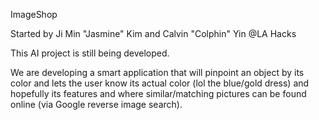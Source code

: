 ImageShop

Started by Ji Min "Jasmine" Kim and Calvin "Colphin" Yin
@LA Hacks

This AI project is still being developed.

We are developing a smart application that will pinpoint an object by its color and lets the user know its actual color (lol the blue/gold dress) and
hopefully its features and where similar/matching pictures can be found online (via Google reverse image search).
